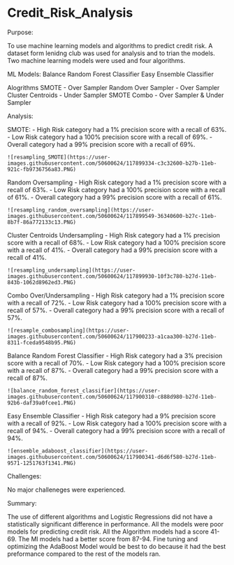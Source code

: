 # Credit_Risk_Analysis

Purpose:

  To use machine learning models and algorithms to predict credit risk. A dataset form lenidng club was used for analysis and to trian the models. Two machine learning models were used and four algorithms. 

  ML Models:
    Balance Random Forest Classifier
    Easy Ensemble Classifier
    
  Alogrithms
    SMOTE - Over Sampler
    Random Over Sampler - Over Sampler
    Cluster Centroids - Under Sampler
    SMOTE Combo - Over Sampler & Under Sampler
    
Analysis:

  SMOTE: 
    - High Risk category had a 1% precision score with a recall of 63%.
    - Low Risk category had a 100% precision score with a recall of 69%.
    - Overall category had a 99% precision score with a recall of 69%. 
    
    ![resampling_SMOTE](https://user-images.githubusercontent.com/50600624/117899334-c3c32600-b27b-11eb-921c-fb9736756a83.PNG)

  Random Oversampling
    - High Risk category had a 1% precision score with a recall of 63%.
    - Low Risk category had a 100% precision score with a recall of 61%.
    - Overall category had a 99% precision score with a recall of 61%. 

    ![resampling_random_oversampling](https://user-images.githubusercontent.com/50600624/117899549-36340600-b27c-11eb-8b7f-86a772133c13.PNG)

  Cluster Centroids Undersampling
    - High Risk category had a 1% precision score with a recall of 68%.
    - Low Risk category had a 100% precision score with a recall of 41%.
    - Overall category had a 99% precision score with a recall of 41%.

    ![resampling_undersampling](https://user-images.githubusercontent.com/50600624/117899930-10f3c780-b27d-11eb-843b-1062d8962ed3.PNG)

  Combo Over/Undersampling
    - High Risk category had a 1% precision score with a recall of 72%.
    - Low Risk category had a 100% precision score with a recall of 57%.
    - Overall category had a 99% precision score with a recall of 57%.

    ![resample_combosampling](https://user-images.githubusercontent.com/50600624/117900233-a1caa300-b27d-11eb-8311-fceda9548b95.PNG)

  Balance Random Forest Classifier
    - High Risk category had a 3% precision score with a recall of 70%.
    - Low Risk category had a 100% precision score with a recall of 87%.
    - Overall category had a 99% precision score with a recall of 87%.

    ![balance_random_forest_classifier](https://user-images.githubusercontent.com/50600624/117900310-c888d980-b27d-11eb-92b6-daf39a0fcee1.PNG)


  Easy Ensemble Classifier
    - High Risk category had a 9% precision score with a recall of 92%.
    - Low Risk category had a 100% precision score with a recall of 94%.
    - Overall category had a 99% precision score with a recall of 94%.

    ![ensemble_adaboost_classifier](https://user-images.githubusercontent.com/50600624/117900341-d6d6f580-b27d-11eb-9571-1251763f1341.PNG)


Challenges:

  No major challeneges were experienced.
  
Summary:

  The use of different algorithms and Logistic Regressions did not have a statistically significant difference in performance. All the models were poor models for predicting credit risk. All the Algorithm models had a score 41-69. The Ml models had a better score from 87-94. Fine tuning and optimizing the AdaBoost Model would be best to do because it had the best preformance compared to the rest of the models ran. 
